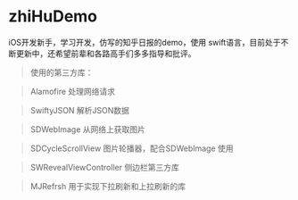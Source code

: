 # zhiHuDemo

iOS开发新手，学习开发，仿写的知乎日报的demo，使用 swift语言，目前处于不断更新中，还希望前辈和各路高手们多多指导和批评。

>使用的第三方库：

>Alamofire     处理网络请求

>SwiftyJSON    解析JSON数据

>SDWebImage    从网络上获取图片

>SDCycleScrollView  图片轮播器，配合SDWebImage 使用

>SWRevealViewController 侧边栏第三方库

>MJRefrsh      用于实现下拉刷新和上拉刷新的库


